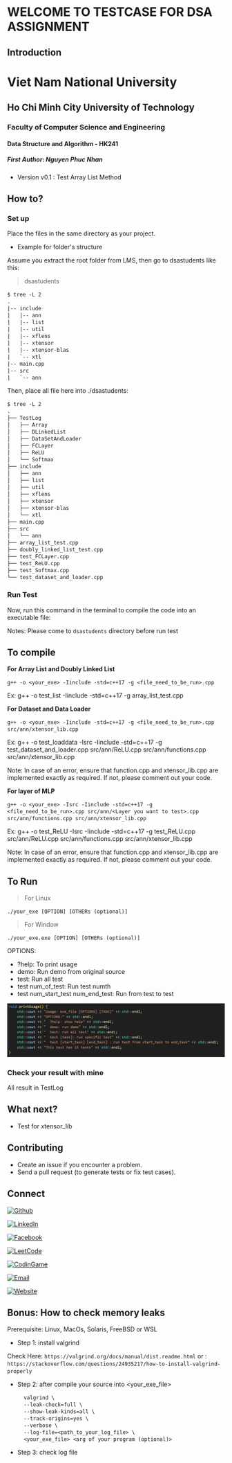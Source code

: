 # WELCOME TO TESTCASE FOR DSA ASSIGNMENT

## Introduction

<div>
<h1> Viet Nam National University 
<h2> Ho Chi Minh City University of Technology
<h3> Faculty of Computer Science and Engineering
<h4> Data Structure and Algorithm - HK241
<h5> First Author: Nguyen Phuc Nhan
</div>

- Version v0.1 : Test Array List Method

## How to?

### Set up
Place the files in the same directory as your project.

* Example for folder's structure

Assume you extract the root folder from LMS, then go to dsastudents like this:

> dsastudents
```
$ tree -L 2
.
|-- include
|   |-- ann
|   |-- list
|   |-- util
|   |-- xflens
|   |-- xtensor     
|   |-- xtensor-blas
|   `-- xtl
|-- main.cpp        
|-- src
|   `-- ann
```

Then, place all file here into ./dsastudents:

```
$ tree -L 2
.
├── TestLog
│   ├── Array
│   ├── DLinkedList
│   ├── DataSetAndLoader
│   ├── FCLayer
│   ├── ReLU
│   └── Softmax
├── include
│   ├── ann
│   ├── list
│   ├── util
│   ├── xflens
│   ├── xtensor
│   ├── xtensor-blas
│   └── xtl
├── main.cpp
├── src
│   └── ann
├── array_list_test.cpp
├── doubly_linked_list_test.cpp
├── test_FCLayer.cpp
├── test_ReLU.cpp
├── test_Softmax.cpp
└── test_dataset_and_loader.cpp
```

### Run Test
Now, run this command in the terminal to compile the code into an executable file:

Notes: Please come to `dsastudents` directory before run test

<h2>To compile</h2>

**For Array List and Doubly Linked List**
```
g++ -o <your_exe> -Iinclude -std=c++17 -g <file_need_to_be_run>.cpp
```

Ex: g++ -o test_list -Iinclude -std=c++17 -g array_list_test.cpp

**For Dataset and Data Loader**
```
g++ -o <your_exe> -Iinclude -std=c++17 -g <file_need_to_be_run>.cpp src/ann/xtensor_lib.cpp
```

Ex: g++ -o test_loaddata -Isrc -Iinclude -std=c++17 -g test_dataset_and_loader.cpp src/ann/ReLU.cpp src/ann/functions.cpp src/ann/xtensor_lib.cpp

Note: In case of an error, ensure that function.cpp and xtensor_lib.cpp are implemented exactly as required. If not, please comment out your code.

**For layer of MLP**
```
g++ -o <your_exe> -Isrc -Iinclude -std=c++17 -g <file_need_to_be_run>.cpp src/ann/<Layer you want to test>.cpp src/ann/functions.cpp src/ann/xtensor_lib.cpp
```

Ex: g++ -o test_ReLU -Isrc -Iinclude -std=c++17 -g test_ReLU.cpp src/ann/ReLU.cpp src/ann/functions.cpp src/ann/xtensor_lib.cpp

Note: In case of an error, ensure that function.cpp and xtensor_lib.cpp are implemented exactly as required. If not, please comment out your code.

<h2>To Run</h2>

> For Linux
```
./your_exe [OPTION] [OTHERs (optional)]
```

> For Window
```
./your_exe.exe [OPTION] [OTHERs (optional)]
```

OPTIONS:
  - ?help: To print usage
  - demo: Run demo from original source
  - test: Run all test
  - test num_of_test: Run test numth
  - test num_start_test num_end_test: Run from <start> test to <end> test

![Check it](usage.png)

### Check your result with mine
All result in TestLog

## What next?
- Test for xtensor_lib

## Contributing
- Create an issue if you encounter a problem.
- Send a pull request (to generate tests or fix test cases).

## Connect

[![Github](https://img.shields.io/badge/Github-nhan2892005-Black?logo=github)](https://github.com/nhan2892005)

[![LinkedIn](https://img.shields.io/badge/LinkedIn-Phuc_Nhan_Nguyen-blue?logo=linkedin)](https://www.linkedin.com/in/phuc-nhan-nguyen/)

[![Facebook](https://img.shields.io/badge/Facebook-Phúc_Nhân-blue?logo=facebook)](https://www.facebook.com/phucnhancshcmut/)

[![LeetCode](https://img.shields.io/badge/LeetCode-N289-orange?logo=leetcode)](https://leetcode.com/u/N289/)

[![CodinGame](https://img.shields.io/badge/CodinGame-nhan__289-yellow?logo=codingame)](https://www.codingame.com/profile/3f88b771e04c6894b7485decd4291a7e8589985)

[![Email](https://img.shields.io/badge/Email-nhan.nguyen2005phuyen@hcmut.edu.vn-green?logo=gmail)](nhan.nguyen2005phuyen@hcmut.edu.vn)

[![Website](https://img.shields.io/badge/Website-Visit-blue?logo=globe)](https://phucnhan289.great-site.net/1/Ph%C3%BAc-Nh%C3%A2n.html)

## Bonus: How to check memory leaks

Prerequisite: Linux, MacOs, Solaris, FreeBSD or WSL

- Step 1: install valgrind
  
 Check Here: `https://valgrind.org/docs/manual/dist.readme.html`
 or : `https://stackoverflow.com/questions/24935217/how-to-install-valgrind-properly`

- Step 2: after compile your source into <your_exe_file>
  
  ```
    valgrind \
    --leak-check=full \
    --show-leak-kinds=all \
    --track-origins=yes \
    --verbose \
    --log-file=<path_to_your_log_file> \
    <your_exe_file> <arg of your program (optional)>
  ```

- Step 3: check log file